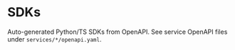 # SDKs
Auto-generated Python/TS SDKs from OpenAPI. See service OpenAPI files under `services/*/openapi.yaml`.